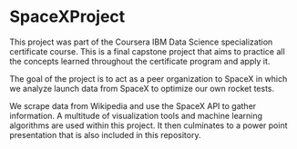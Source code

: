 # SpaceXProject
This project was part of the Coursera IBM Data Science specialization certificate course. This is a final capstone project that aims to practice all the concepts learned throughout the certificate program and apply it.

The goal of the project is to act as a peer organization to SpaceX in which we analyze launch data from SpaceX to optimize our own rocket tests. 

We scrape data from Wikipedia and use the SpaceX API to gather information. A multitude of visualization tools and machine learning algorithms are used within this project. It then culminates to a power point presentation that is also included in this repository.
